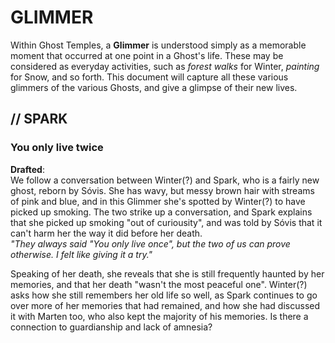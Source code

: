 # GLIMMER
Within Ghost Temples, a **Glimmer** is understood simply as a memorable moment that occurred at one point in a Ghost's life. These may be considered as everyday activities, such as *forest walks* for Winter, *painting* for Snow, and so forth. This document will capture all these various glimmers of the various Ghosts, and give a glimpse of their new lives.

## // SPARK
### You only live twice
**Drafted**: \
We follow a conversation between Winter(?) and Spark, who is a fairly new ghost, reborn by Sóvis. She has wavy, but messy brown hair with streams of pink and blue, and in this Glimmer she's spotted by Winter(?) to have picked up smoking. The two strike up a conversation, and Spark explains that she picked up smoking "out of curiousity", and was told by Sóvis that it can't harm her the way it did before her death. \
*"They always said "You only live once", but the two of us can prove otherwise. I felt like giving it a try."*

Speaking of her death, she reveals that she is still frequently haunted by her memories, and that her death "wasn't the most peaceful one". Winter(?) asks how she still remembers her old life so well, as Spark continues to go over more of her memories that had remained, and how she had discussed it with Marten too, who also kept the majority of his memories. Is there a connection to guardianship and lack of amnesia?